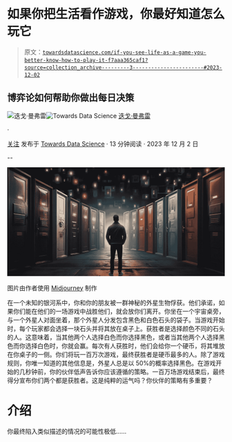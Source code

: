 # 如果你把生活看作游戏，你最好知道怎么玩它

> 原文：[`towardsdatascience.com/if-you-see-life-as-a-game-you-better-know-how-to-play-it-f7aaa365caf1?source=collection_archive---------3-----------------------#2023-12-02`](https://towardsdatascience.com/if-you-see-life-as-a-game-you-better-know-how-to-play-it-f7aaa365caf1?source=collection_archive---------3-----------------------#2023-12-02)

## 博弈论如何帮助你做出每日决策

[](https://medium.com/@manfred.james?source=post_page-----f7aaa365caf1--------------------------------)![迭戈·曼弗雷](https://medium.com/@manfred.james?source=post_page-----f7aaa365caf1--------------------------------)[](https://towardsdatascience.com/?source=post_page-----f7aaa365caf1--------------------------------)![Towards Data Science](https://towardsdatascience.com/?source=post_page-----f7aaa365caf1--------------------------------) [迭戈·曼弗雷](https://medium.com/@manfred.james?source=post_page-----f7aaa365caf1--------------------------------)

·

[关注](https://medium.com/m/signin?actionUrl=https%3A%2F%2Fmedium.com%2F_%2Fsubscribe%2Fuser%2F6e3d8f9df1a5&operation=register&redirect=https%3A%2F%2Ftowardsdatascience.com%2Fif-you-see-life-as-a-game-you-better-know-how-to-play-it-f7aaa365caf1&user=Diego+Manfre&userId=6e3d8f9df1a5&source=post_page-6e3d8f9df1a5----f7aaa365caf1---------------------post_header-----------) 发布于 [Towards Data Science](https://towardsdatascience.com/?source=post_page-----f7aaa365caf1--------------------------------) · 13 分钟阅读 · 2023 年 12 月 2 日[](https://medium.com/m/signin?actionUrl=https%3A%2F%2Fmedium.com%2F_%2Fvote%2Ftowards-data-science%2Ff7aaa365caf1&operation=register&redirect=https%3A%2F%2Ftowardsdatascience.com%2Fif-you-see-life-as-a-game-you-better-know-how-to-play-it-f7aaa365caf1&user=Diego+Manfre&userId=6e3d8f9df1a5&source=-----f7aaa365caf1---------------------clap_footer-----------)

--

[](https://medium.com/m/signin?actionUrl=https%3A%2F%2Fmedium.com%2F_%2Fbookmark%2Fp%2Ff7aaa365caf1&operation=register&redirect=https%3A%2F%2Ftowardsdatascience.com%2Fif-you-see-life-as-a-game-you-better-know-how-to-play-it-f7aaa365caf1&source=-----f7aaa365caf1---------------------bookmark_footer-----------)![](img/5a7467228767af3e775dcdf50280118a.png)

图片由作者使用 [Midjourney](https://www.midjourney.com/home/?callbackUrl=%2Fapp%2F) 制作

在一个未知的银河系中，你和你的朋友被一群神秘的外星生物俘获。他们承诺，如果你们能在他们的一场游戏中战胜他们，就会放你们离开。你坐在一个宇宙桌旁，与一个外星人对面坐着，那个外星人分发包含黑色和白色石头的袋子。当游戏开始时，每个玩家都会选择一块石头并将其放在桌子上。获胜者是选择颜色不同的石头的人。这意味着，当其他两个人选择白色而你选择黑色，或者当其他两个人选择黑色而你选择白色时，你就会赢。每次有人获胜时，他们会给你一个硬币，将其堆放在你桌子的一侧。你们将玩一百万次游戏，最终获胜者是硬币最多的人。除了游戏规则，你唯一知道的其他信息是，外星人总是以 50%的概率选择黑色。在游戏开始的几秒钟前，你的伙伴低声告诉你应该遵循的策略。一百万场游戏结束后，最终得分宣布你们两个都是获胜者。这是纯粹的运气吗？你伙伴的策略有多重要？

# 介绍

你最终陷入类似描述的情况的可能性极低……
